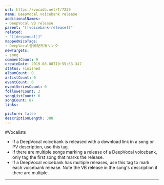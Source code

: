 ```yaml
---
url: https://vocadb.net/T/7239
name: DeepVocal voicebank release
additionalNames: 
- DeepVocal VB release
parent: "[[voicebank-release]]"
related:
- "[[deepvocal]]"
mappedNicoTags:
- DeepVocal音源配布所リンク
newTargets:
- song
commentCount: 9
createDate: 2019-08-08T19:55:53.347
status: Finished
albumCount: 0
artistCount: 0
eventCount: 0
eventSeriesCount: 0
followerCount: 3
songListCount: 0
songCount: 87
links: 

picture: false
descriptionLength: 388
---
```


#Vocalists

* If a DeepVocal voicebank is released with a download link in a song or PV description, use this tag.
* If there are multiple songs marking a release of a DeepVocal voicebank, only tag the first song that marks the release.
* If a DeepVocal voicebank has multiple releases, use this tag to mark each voicebank release. Note the VB release in the song's description if there are multiple.

---

